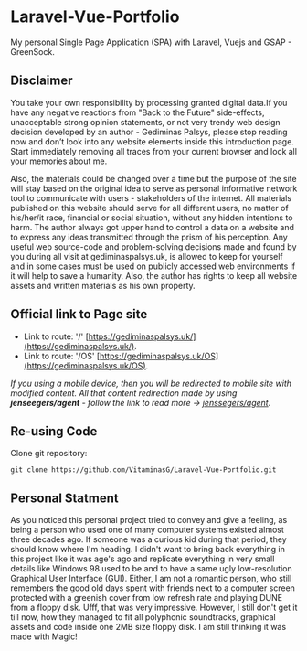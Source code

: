 # Laravel-Vue-Portfolio

My personal Single Page Application (SPA) with Laravel, Vuejs and GSAP - GreenSock.

## Disclaimer

You take your own responsibility by processing granted digital data.If you have any negative
reactions from "Back to the Future" side-effects, unacceptable strong opinion statements,
or not very trendy web design decision developed by an author - Gediminas Palsys, please
stop reading now and don’t look into any website elements inside this introduction page.
Start immediately removing all traces from your current browser and lock all your memories about me.

Also, the materials could be changed over a time but the purpose of the site will stay based
on the original idea to serve as personal informative network tool to communicate with users - stakeholders of
the internet. All materials published on this website should serve for all
different users, no matter of his/her/it race, financial or social situation, without any 
hidden intentions to harm. The author always got upper hand to control a data on a website
and to express any ideas transmitted through the prism of his perception. Any useful web 
source-code and problem-solving decisions made and found by you during all visit at
gediminaspalsys.uk, is allowed to keep for yourself and in some cases must be used on publicly
accessed web environments if it will help to save a humanity. Also, the author has rights
to keep all website assets and written materials as his own property.

## Official link to Page site

- Link to route: '/' [https://gediminaspalsys.uk/](https://gediminaspalsys.uk/).
- Link to route: '/OS' [https://gediminaspalsys.uk/OS](https://gediminaspalsys.uk/OS).

*If you using a mobile device, then you will be redirected to mobile site with modified content. 
All that content redirection made by using **jenseegers/agent** - follow the link to read more -> [jenssegers/agent](https://github.com/jenssegers/agent).*

## Re-using Code

Clone git repository:
```
git clone https://github.com/VitaminasG/Laravel-Vue-Portfolio.git
```

## Personal Statment

As you noticed this personal project tried to convey and give a feeling, as being a
person who used one of many computer systems existed almost three decades ago.
If someone was a curious kid during that period, they should know where I'm heading.
I didn't want to bring back everything in this project like it was age's ago and
replicate everything in very small details like Windows 98 used to be and to have
a same ugly low-resolution Graphical User Interface (GUI). Either, I am not a romantic
person, who still remembers the good old days spent with friends next to a computer
screen protected with a greenish cover from low refresh rate and playing DUNE from
a floppy disk. Ufff, that was very impressive. However, I still don't get it till now,
how they managed to fit all polyphonic soundtracks, graphical assets and code inside
one 2MB size floppy disk. I am still thinking it was made with Magic!
